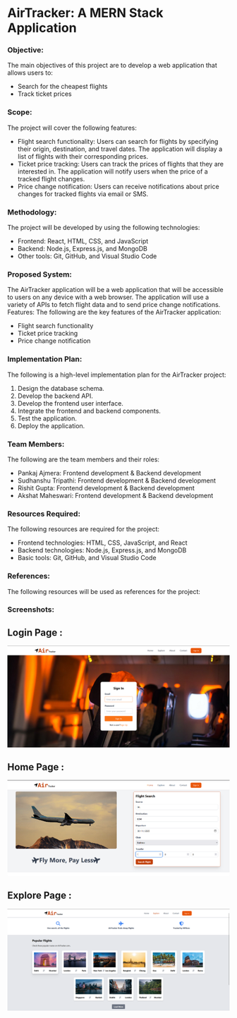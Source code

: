 
# AirTracker: A MERN Stack Application


### Objective:
The main objectives of this project are to develop a web application that allows users to:
* 	Search for the cheapest flights
* 	Track ticket prices
  

### Scope:
The project will cover the following features:
* 	Flight search functionality: Users can search for flights by specifying their origin, destination, and travel dates. The application will display a list of flights with their corresponding prices.
* 	Ticket price tracking: Users can track the prices of flights that they are interested in. The application will notify users when the price of a tracked flight changes.
* 	Price change notification: Users can receive notifications about price changes for tracked flights via email or SMS.

### Methodology:
The project will be developed by using the following technologies:
* 	Frontend: React, HTML, CSS, and JavaScript
* 	Backend: Node.js, Express.js, and MongoDB
* 	Other tools: Git, GitHub, and Visual Studio Code

### Proposed System:
The AirTracker application will be a web application that will be accessible to users on any device with a web browser. The application will use a variety of APIs to fetch flight data and to send price change notifications.
Features:
The following are the key features of the AirTracker application:
* 	Flight search functionality
* 	Ticket price tracking
* 	Price change notification

### Implementation Plan:
The following is a high-level implementation plan for the AirTracker project:
1.	Design the database schema.
2.	Develop the backend API.
3.	Develop the frontend user interface.
4.	Integrate the frontend and backend components.
5.	Test the application.
6.	Deploy the application.

### Team Members:
The following are the team members and their roles:
* 	Pankaj Ajmera: Frontend development & Backend development
* 	Sudhanshu Tripathi: Frontend development & Backend development
* 	Rishit Gupta: Frontend development & Backend development
* 	Akshat Maheswari: Frontend development & Backend development

### Resources Required:
The following resources are required for the project:
* 	Frontend technologies: HTML, CSS, JavaScript, and React
* 	Backend technologies: Node.js, Express.js, and MongoDB
* 	Basic tools: Git, GitHub, and Visual Studio Code

### References:
The following resources will be used as references for the project:

### Screenshots:

## Login Page :
![Output Screen shot](ImagesOutput/login.png)

## Home Page :
![Output Screen shot](ImagesOutput/home.png)

## Explore Page :
![Output Screen shot](ImagesOutput/explore.png)







